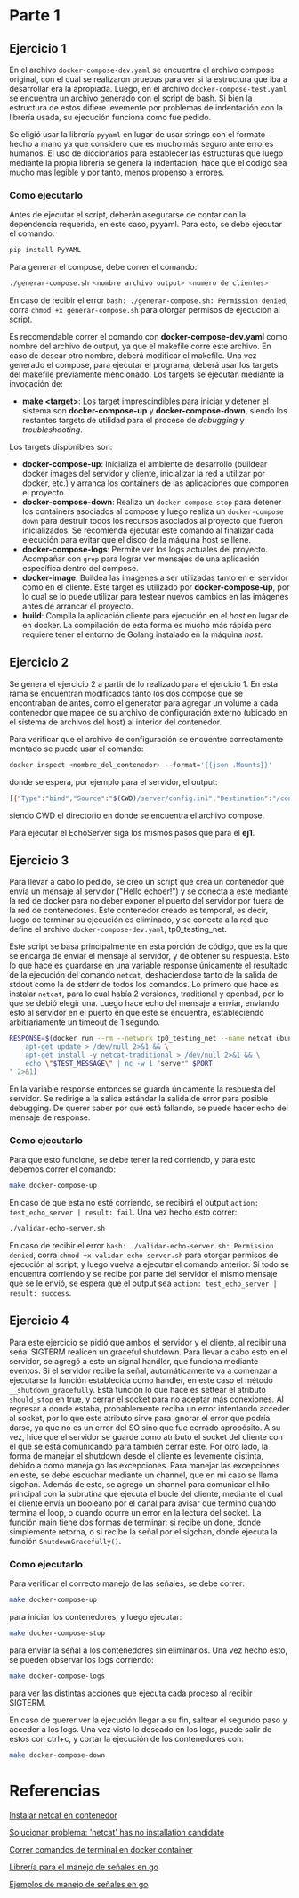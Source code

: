 # Parte 1

## Ejercicio 1
En el archivo `docker-compose-dev.yaml` se encuentra el archivo compose original, con el cual se realizaron pruebas para ver si la estructura que iba a desarrollar era la apropiada. Luego, en el archivo `docker-compose-test.yaml` se encuentra un archivo generado con el script de bash. Si bien la estructura de estos difiere levemente por problemas de indentación con la librería usada, su ejecución funciona como fue pedido. 

Se eligió usar la librería `pyyaml` en lugar de usar strings con el formato hecho a mano ya que considero que es mucho más seguro ante errores humanos. El uso de diccionarios para establecer las estructuras que luego mediante la propia librería se genera la indentación, hace que el código sea mucho mas legible y por tanto, menos propenso a errores.

### Como ejecutarlo
Antes de ejecutar el script, deberán asegurarse de contar con la dependencia requerida, en este caso, pyyaml. Para esto, se debe ejecutar el comando:
```bash
pip install PyYAML
```

Para generar el compose, debe correr el comando:
```bash
./generar-compose.sh <nombre archivo output> <numero de clientes>
```
En caso de recibir el error `bash: ./generar-compose.sh: Permission denied`, corra `chmod +x generar-compose.sh` para otorgar permisos de ejecución al script.

Es recomendable correr el comando con **docker-compose-dev.yaml** como nombre del archivo de output, ya que el makefile corre este archivo. En caso de desear otro nombre, deberá modificar el makefile. Una vez generado el compose, para ejecutar el programa, deberá usar los targets del makefile previamente mencionado. Los targets se ejecutan mediante la invocación de:

* **make \<target\>**:
Los target imprescindibles para iniciar y detener el sistema son **docker-compose-up** y **docker-compose-down**, siendo los restantes targets de utilidad para el proceso de _debugging_ y _troubleshooting_.

Los targets disponibles son:
* **docker-compose-up**: Inicializa el ambiente de desarrollo (buildear docker images del servidor y cliente, inicializar la red a utilizar por docker, etc.) y arranca los containers de las aplicaciones que componen el proyecto.
* **docker-compose-down**: Realiza un `docker-compose stop` para detener los containers asociados al compose y luego realiza un `docker-compose down` para destruir todos los recursos asociados al proyecto que fueron inicializados. Se recomienda ejecutar este comando al finalizar cada ejecución para evitar que el disco de la máquina host se llene.
* **docker-compose-logs**: Permite ver los logs actuales del proyecto. Acompañar con `grep` para lograr ver mensajes de una aplicación específica dentro del compose.
* **docker-image**: Buildea las imágenes a ser utilizadas tanto en el servidor como en el cliente. Este target es utilizado por **docker-compose-up**, por lo cual se lo puede utilizar para testear nuevos cambios en las imágenes antes de arrancar el proyecto.
* **build**: Compila la aplicación cliente para ejecución en el _host_ en lugar de en docker. La compilación de esta forma es mucho más rápida pero requiere tener el entorno de Golang instalado en la máquina _host_.

## Ejercicio 2
Se genera el ejercicio 2 a partir de lo realizado para el ejercicio 1. En esta rama se encuentran modificados tanto los dos compose que se encontraban de antes, como el generator para agregar un volume a cada contenedor que mapee de su archivo de configuración externo (ubicado en el sistema de archivos del host) al interior del contenedor.

Para verificar que el archivo de configuración se encuentre correctamente montado se puede usar el comando:

```bash
docker inspect <nombre_del_contenedor> --format='{{json .Mounts}}'
```
donde se espera, por ejemplo para el servidor, el output:
```bash
[{"Type":"bind","Source":"$(CWD)/server/config.ini","Destination":"/config.ini","Mode":"rw","RW":true,"Propagation":"rprivate"}]
```
siendo CWD el directorio en donde se encuentra el archivo compose.

Para ejecutar el EchoServer siga los mismos pasos que para el **ej1**.

## Ejercicio 3
Para llevar a cabo lo pedido, se creó un script que crea un contenedor que envía un mensaje al servidor ("Hello echoer!") y se conecta a este mediante la red de docker para no deber exponer el puerto del servidor por fuera de la red de contenedores. Este contenedor creado es temporal, es decir, luego de terminar su ejecución es eliminado, y se conecta a la red que define el archivo `docker-compose-dev.yaml`, tp0_testing_net.

Este script se basa principalmente en esta porción de código, que es la que se encarga de enviar el mensaje al servidor, y de obtener su respuesta. Esto lo que hace es guardarse en una variable response únicamente el resultado de la ejecución del comando `netcat`, deshaciendose tanto de la salida de stdout como la de stderr de todos los comandos. Lo primero que hace es instalar `netcat`, para lo cual había 2 versiones, traditional y openbsd, por lo que se debió elegir una. Luego hace echo del mensaje a enviar, enviando esto al servidor en el puerto en que este se encuentra, estableciendo arbitrariamente un timeout de 1 segundo.

```bash
RESPONSE=$(docker run --rm --network tp0_testing_net --name netcat ubuntu:18.04 bash -c "
    apt-get update > /dev/null 2>&1 && \
    apt-get install -y netcat-traditional > /dev/null 2>&1 && \ 
    echo \"$TEST_MESSAGE\" | nc -w 1 "server" $PORT
" 2>&1)
```
En la variable response entonces se guarda únicamente la respuesta del servidor. Se redirige a la salida estándar la salida de error para posible debugging. De querer saber por qué está fallando, se puede hacer echo del mensaje de response.

### Como ejecutarlo
Para que esto funcione, se debe tener la red corriendo, y para esto debemos correr el comando:
```bash
make docker-compose-up
```
En caso de que esta no esté corriendo, se recibirá el output `action: test_echo_server | result: fail`.
Una vez hecho esto correr:
```bash
./validar-echo-server.sh
```
En caso de recibir el error `bash: ./validar-echo-server.sh: Permission denied`, corra `chmod +x validar-echo-server.sh` para otorgar permisos de ejecución al script, y luego vuelva a ejecutar el comando anterior.
Si todo se encuentra corriendo y se recibe por parte del servidor el mismo mensaje que se le envió, se espera que el output sea `action: test_echo_server | result: success`.

## Ejercicio 4
Para este ejercicio se pidió que ambos el servidor y el cliente, al recibir una señal SIGTERM realicen un graceful shutdown. Para llevar a cabo esto en el servidor, se agregó a este un signal handler, que funciona mediante eventos. Si el servidor recibe la señal, automáticamente va a comenzar a ejecutarse la función establecida como handler, en este caso el método `__shutdown_gracefully`. Esta función lo que hace es settear el atributo `should_stop` en true, y cerrar el socket para no aceptar más conexiones. Al regresar a donde estaba, probablemente reciba un error intentando acceder al socket, por lo que este atributo sirve para ignorar el error que podría darse, ya que no es un error del SO sino que fue cerrado apropósito. A su vez, hice que el servidor se guarde como atributo el socket del cliente con el que se está comunicando para también cerrar este.
Por otro lado, la forma de manejar el shutdown desde el cliente es levemente distinta, debido a como maneja go las excepciones. Para manejar las excepciones en este, se debe escuchar mediante un channel, que en mi caso se llama sigchan. Además de esto, se agregó un channel para comunicar el hilo principal con la subrutina que ejecuta el bucle del cliente, mediante el cual el cliente envía un booleano por el canal para avisar que terminó cuando termina el loop, o cuando ocurre un error en la lectura del socket. La función main tiene dos formas de terminar: si recibe un done, donde simplemente retorna, o si recibe la señal por el sigchan, donde ejecuta la función `ShutdownGracefully()`.

### Como ejecutarlo
Para verificar el correcto manejo de las señales, se debe correr:
```bash
make docker-compose-up
```
para iniciar los contenedores, y luego ejecutar:
```bash
make docker-compose-stop
```
para enviar la señal a los contenedores sin eliminarlos. Una vez hecho esto, se pueden observar los logs corriendo:
```bash
make docker-compose-logs
```
para ver las distintas acciones que ejecuta cada proceso al recibir SIGTERM. 

En caso de querer ver la ejecución llegar a su fin, saltear el segundo paso y acceder a los logs. Una vez visto lo deseado en los logs, puede salir de estos con ctrl+c, y cortar la ejecución de los contenedores con:
```bash
make docker-compose-down
```

# Referencias
[Instalar netcat en contenedor](https://stackoverflow.com/questions/52570028/i-am-unable-to-execute-netcat-command-within-docker-bash-terminal)

[Solucionar problema: 'netcat' has no installation candidate](https://forums.docker.com/t/package-netcat-has-no-installation-candidate-how-to-fix-this/136541)

[Correr comandos de terminal en docker container](https://www.warp.dev/terminus/docker-run-bash)

[Librería para el manejo de señales en go](https://go.dev/pkg/os/signal/?m=old)

[Ejemplos de manejo de señales en go](https://gobyexample.com/signals)
